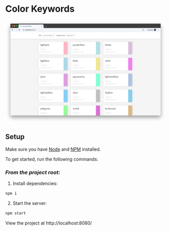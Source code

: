 # Color Keywords

![Demo screenshot](./demo-screenshot.png 'Demo screenshot')

## Setup

Make sure you have [Node](https://nodejs.org/en/) and [NPM](https://www.npmjs.com/) installed.

To get started, run the following commands:

### _From the project root:_

1. Install dependencies:

```sh
npm i
```

2. Start the server:

```sh
npm start
```

View the project at http://localhost:8080/
